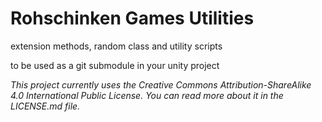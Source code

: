 # Rohschinken Games Utilities #

extension methods, random class and utility scripts

to be used as a git submodule in your unity project

*This project currently uses the Creative Commons Attribution-ShareAlike 4.0 International Public License. You can read more about it in the LICENSE.md file.*
